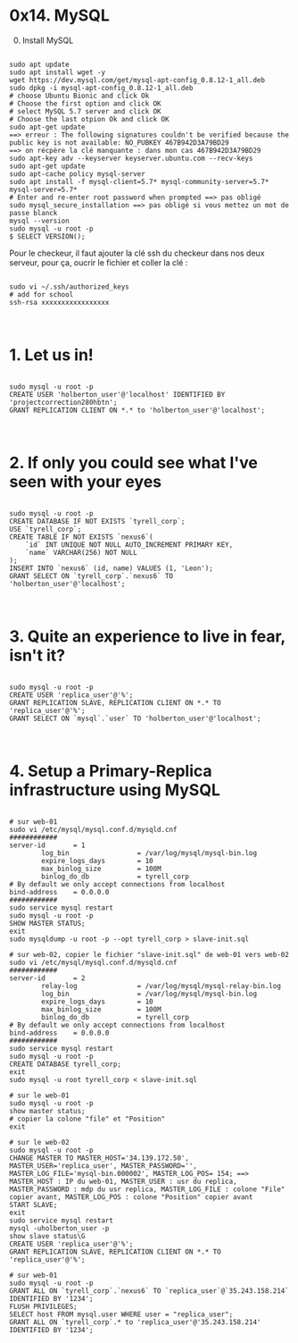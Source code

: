 # 0x14. MySQL

0. Install MySQL
<pre><code>
sudo apt update
sudo apt install wget -y
wget https://dev.mysql.com/get/mysql-apt-config_0.8.12-1_all.deb
sudo dpkg -i mysql-apt-config_0.8.12-1_all.deb
# choose Ubuntu Bionic and click Ok
# Choose the first option and click OK
# select MySQL 5.7 server and click OK
# Choose the last otpion Ok and click OK
sudo apt-get update
==> erreur : The following signatures couldn't be verified because the public key is not available: NO_PUBKEY 467B942D3A79BD29
==> on récpère la clé manquante : dans mon cas 467B942D3A79BD29
sudo apt-key adv --keyserver keyserver.ubuntu.com --recv-keys <la clé ici>
sudo apt-get update
sudo apt-cache policy mysql-server
sudo apt install -f mysql-client=5.7* mysql-community-server=5.7* mysql-server=5.7*
# Enter and re-enter root password when prompted ==> pas obligé
sudo mysql_secure_installation ==> pas obligé si vous mettez un mot de passe blanck
mysql --version
sudo mysql -u root -p
$ SELECT VERSION();
</code></pre>
Pour le checkeur, il faut ajouter la clé ssh du checkeur dans nos deux serveur, pour ça, oucrir le fichier et coller la clé :
<pre><code>
sudo vi ~/.ssh/authorized_keys
# add for school
ssh-rsa xxxxxxxxxxxxxxxxx
</code></pre>
</br>


# 1. Let us in!

<pre><code>
sudo mysql -u root -p
CREATE USER 'holberton_user'@'localhost' IDENTIFIED BY 'projectcorrection280hbtn';
GRANT REPLICATION CLIENT ON *.* to 'holberton_user'@'localhost';
</code></pre>
</br>


# 2. If only you could see what I've seen with your eyes

<pre><code>
sudo mysql -u root -p
CREATE DATABASE IF NOT EXISTS `tyrell_corp`;
USE `tyrell_corp`;
CREATE TABLE IF NOT EXISTS `nexus6`(
    `id` INT UNIQUE NOT NULL AUTO_INCREMENT PRIMARY KEY,
    `name` VARCHAR(256) NOT NULL
);
INSERT INTO `nexus6` (id, name) VALUES (1, 'Leon');
GRANT SELECT ON `tyrell_corp`.`nexus6` TO 'holberton_user'@'localhost';
</code></pre>
</br>


# 3. Quite an experience to live in fear, isn't it?

<pre><code>
sudo mysql -u root -p
CREATE USER 'replica_user'@'%';
GRANT REPLICATION SLAVE, REPLICATION CLIENT ON *.* TO 'replica_user'@'%';
GRANT SELECT ON `mysql`.`user` TO 'holberton_user'@'localhost';
</code></pre>
</br>

# 4. Setup a Primary-Replica infrastructure using MySQL

<pre><code>
# sur web-01
sudo vi /etc/mysql/mysql.conf.d/mysqld.cnf
############
server-id       = 1
        log_bin                 = /var/log/mysql/mysql-bin.log
        expire_logs_days        = 10
        max_binlog_size         = 100M
        binlog_do_db            = tyrell_corp
# By default we only accept connections from localhost
bind-address    = 0.0.0.0
############
sudo service mysql restart
sudo mysql -u root -p
SHOW MASTER STATUS;
exit
sudo mysqldump -u root -p --opt tyrell_corp > slave-init.sql

# sur web-02, copier le fichier "slave-init.sql" de web-01 vers web-02
sudo vi /etc/mysql/mysql.conf.d/mysqld.cnf
############
server-id       = 2
        relay-log               = /var/log/mysql/mysql-relay-bin.log
        log_bin                 = /var/log/mysql/mysql-bin.log
        expire_logs_days        = 10
        max_binlog_size         = 100M
        binlog_do_db            = tyrell_corp
# By default we only accept connections from localhost
bind-address    = 0.0.0.0
############
sudo service mysql restart
sudo mysql -u root -p
CREATE DATABASE tyrell_corp;
exit
sudo mysql -u root tyrell_corp < slave-init.sql

# sur le web-01
sudo mysql -u root -p
show master status;
# copier la colone "file" et "Position"
exit

# sur le web-02
sudo mysql -u root -p
CHANGE MASTER TO MASTER_HOST='34.139.172.50', MASTER_USER='replica_user', MASTER_PASSWORD='', MASTER_LOG_FILE='mysql-bin.000002', MASTER_LOG_POS= 154; ==> MASTER_HOST : IP du web-01, MASTER_USER : usr du replica, MASTER_PASSWORD : mdp du usr replica, MASTER_LOG_FILE : colone "File" copier avant, MASTER_LOG_POS : colone "Position" copier avant
START SLAVE;
exit
sudo service mysql restart
mysql -uholberton_user -p
show slave status\G
CREATE USER 'replica_user'@'%';
GRANT REPLICATION SLAVE, REPLICATION CLIENT ON *.* TO 'replica_user'@'%';

# sur web-01
sudo mysql -u root -p
GRANT ALL ON `tyrell_corp`.`nexus6` TO `replica_user`@`35.243.158.214` IDENTIFIED BY '1234';
FLUSH PRIVILEGES;
SELECT host FROM mysql.user WHERE user = "replica_user";
GRANT ALL ON `tyrell_corp`.* to 'replica_user'@'35.243.158.214' IDENTIFIED BY '1234';
</code></pre>
</br>
